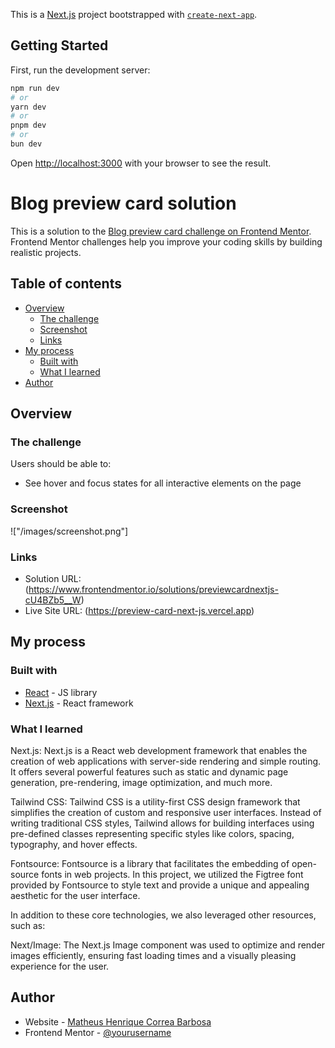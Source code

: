 This is a [Next.js](https://nextjs.org/) project bootstrapped with [`create-next-app`](https://github.com/vercel/next.js/tree/canary/packages/create-next-app).

## Getting Started

First, run the development server:

```bash
npm run dev
# or
yarn dev
# or
pnpm dev
# or
bun dev
```

Open [http://localhost:3000](http://localhost:3000) with your browser to see the result.

# Blog preview card solution

This is a solution to the [Blog preview card challenge on Frontend Mentor](https://www.frontendmentor.io/challenges/blog-preview-card-ckPaj01IcS). Frontend Mentor challenges help you improve your coding skills by building realistic projects. 

## Table of contents

- [Overview](#overview)
  - [The challenge](#the-challenge)
  - [Screenshot](#screenshot)
  - [Links](#links)
- [My process](#my-process)
  - [Built with](#built-with)
  - [What I learned](#what-i-learned)
- [Author](#author)




## Overview

### The challenge

Users should be able to:

- See hover and focus states for all interactive elements on the page

### Screenshot

!["/images/screenshot.png"]

### Links

- Solution URL: (https://www.frontendmentor.io/solutions/previewcardnextjs-cU4BZb5__W)
- Live Site URL: (https://preview-card-next-js.vercel.app)

## My process

### Built with

- [React](https://reactjs.org/) - JS library
- [Next.js](https://nextjs.org/) - React framework

### What I learned

Next.js: Next.js is a React web development framework that enables the creation of web applications with server-side rendering and simple routing. It offers several powerful features such as static and dynamic page generation, pre-rendering, image optimization, and much more.

Tailwind CSS: Tailwind CSS is a utility-first CSS design framework that simplifies the creation of custom and responsive user interfaces. Instead of writing traditional CSS styles, Tailwind allows for building interfaces using pre-defined classes representing specific styles like colors, spacing, typography, and hover effects.

Fontsource: Fontsource is a library that facilitates the embedding of open-source fonts in web projects. In this project, we utilized the Figtree font provided by Fontsource to style text and provide a unique and appealing aesthetic for the user interface.

In addition to these core technologies, we also leveraged other resources, such as:

Next/Image: The Next.js Image component was used to optimize and render images efficiently, ensuring fast loading times and a visually pleasing experience for the user.


## Author

- Website - [Matheus Henrique Correa Barbosa](https://github.com/matheusbarb)
- Frontend Mentor - [@yourusername](https://www.frontendmentor.io/profile/matheusbarb)

